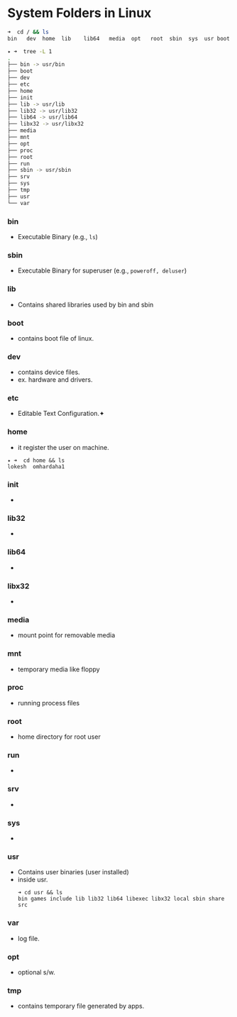 # System Folders in Linux

```bash
➜  cd / && ls
bin   dev  home  lib    lib64   media  opt   root  sbin  sys  usr boot  etc  init  lib32  libx32  mnt    proc  run   srv   tmp  var
```
```bash
✦ ➜  tree -L 1
.
├── bin -> usr/bin
├── boot
├── dev
├── etc
├── home
├── init
├── lib -> usr/lib
├── lib32 -> usr/lib32
├── lib64 -> usr/lib64
├── libx32 -> usr/libx32
├── media
├── mnt
├── opt
├── proc
├── root
├── run
├── sbin -> usr/sbin
├── srv
├── sys
├── tmp
├── usr
└── var
```




### bin
- Executable Binary (e.g., `ls`)

### sbin
- Executable Binary for superuser (e.g., `poweroff, deluser`)

### lib
- Contains shared libraries used by bin and sbin 

### boot
- contains boot file of linux.

### dev
-  contains device files.
- ex. hardware and drivers.

### etc
- Editable Text Configuration.✦ 

 
### home
-  it register the user on machine.
```
✦ ➜  cd home && ls
lokesh  omhardaha1
```

### init
- 

### lib32
- 

### lib64
- 

### libx32
- 
 
### media
- mount point for removable media

### mnt
- temporary media like floppy
 

### proc
- running process files

### root
- home directory for root user

### run
- 

### srv
- 

### sys
-  


### usr
- Contains user binaries (user installed)
- inside usr.
    ```
    ➜ cd usr && ls
    bin games include lib lib32 lib64 libexec libx32 local sbin share src
    ```


### var
- log file.

### opt
- optional s/w.

### tmp
-  contains temporary file generated by apps.

